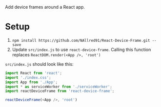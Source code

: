Add device frames around a React app.

# Setup
1) `npm install https://github.com/NAllred91/React-Device-Frame.git --save`
2) Update `src/index.js` to use `react-device-frame`. Calling this function replaces `ReactDOM.render(<App />, 'root')`


`src/index.js` should look like this:
``` javascript
import React from 'react';
import './index.css';
import App from './App';
import * as serviceWorker from './serviceWorker';
import reactDeviceFrame from 'react-device-frame';

reactDeviceFrame(<App />, 'root')
```
